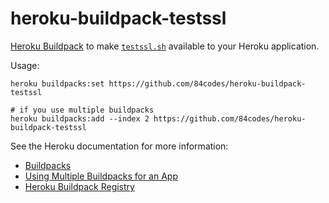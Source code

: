 # heroku-buildpack-testssl

[Heroku Buildpack][Buildpacks] to make [`testssl.sh`](https://testssl.sh/) available to your Heroku application.

Usage:

    heroku buildpacks:set https://github.com/84codes/heroku-buildpack-testssl

    # if you use multiple buildpacks
    heroku buildpacks:add --index 2 https://github.com/84codes/heroku-buildpack-testssl

See the Heroku documentation for more information:

* [Buildpacks]
* [Using Multiple Buildpacks for an App](https://devcenter.heroku.com/articles/using-multiple-buildpacks-for-an-app)
* [Heroku Buildpack Registry](https://devcenter.heroku.com/articles/buildpack-registry)

[Buildpacks]: https://devcenter.heroku.com/articles/buildpacks

